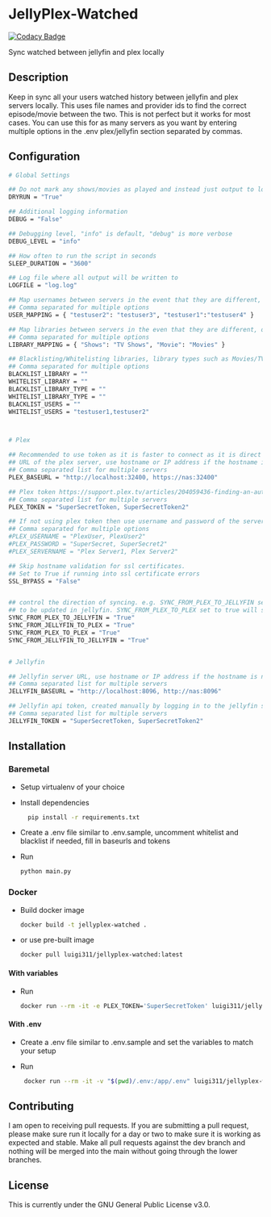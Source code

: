 # JellyPlex-Watched

[![Codacy Badge](https://app.codacy.com/project/badge/Grade/26b47c5db63942f28f02f207f692dc85)](https://www.codacy.com/gh/luigi311/JellyPlex-Watched/dashboard?utm_source=github.com&amp;utm_medium=referral&amp;utm_content=luigi311/JellyPlex-Watched&amp;utm_campaign=Badge_Grade)

Sync watched between jellyfin and plex locally

## Description

Keep in sync all your users watched history between jellyfin and plex servers locally. This uses file names and provider ids to find the correct episode/movie between the two. This is not perfect but it works for most cases. You can use this for as many servers as you want by entering multiple options in the .env plex/jellyfin section separated by commas.

## Configuration

```bash
# Global Settings

## Do not mark any shows/movies as played and instead just output to log if they would of been marked.
DRYRUN = "True"

## Additional logging information
DEBUG = "False"

## Debugging level, "info" is default, "debug" is more verbose
DEBUG_LEVEL = "info"

## How often to run the script in seconds
SLEEP_DURATION = "3600"

## Log file where all output will be written to
LOGFILE = "log.log"

## Map usernames between servers in the event that they are different, order does not matter
## Comma separated for multiple options
USER_MAPPING = { "testuser2": "testuser3", "testuser1":"testuser4" }

## Map libraries between servers in the even that they are different, order does not matter
## Comma separated for multiple options
LIBRARY_MAPPING = { "Shows": "TV Shows", "Movie": "Movies" }

## Blacklisting/Whitelisting libraries, library types such as Movies/TV Shows, and users. Mappings apply so if the mapping for the user or library exist then both will be excluded.
## Comma separated for multiple options
BLACKLIST_LIBRARY = ""
WHITELIST_LIBRARY = ""
BLACKLIST_LIBRARY_TYPE = "" 
WHITELIST_LIBRARY_TYPE = ""
BLACKLIST_USERS = ""
WHITELIST_USERS = "testuser1,testuser2"



# Plex

## Recommended to use token as it is faster to connect as it is direct to the server instead of going through the plex servers
## URL of the plex server, use hostname or IP address if the hostname is not resolving correctly
## Comma separated list for multiple servers
PLEX_BASEURL = "http://localhost:32400, https://nas:32400"

## Plex token https://support.plex.tv/articles/204059436-finding-an-authentication-token-x-plex-token/
## Comma separated list for multiple servers
PLEX_TOKEN = "SuperSecretToken, SuperSecretToken2"

## If not using plex token then use username and password of the server admin along with the servername
## Comma separated for multiple options
#PLEX_USERNAME = "PlexUser, PlexUser2"
#PLEX_PASSWORD = "SuperSecret, SuperSecret2"
#PLEX_SERVERNAME = "Plex Server1, Plex Server2"

## Skip hostname validation for ssl certificates.
## Set to True if running into ssl certificate errors
SSL_BYPASS = "False"


## control the direction of syncing. e.g. SYNC_FROM_PLEX_TO_JELLYFIN set to true will cause the updates from plex
## to be updated in jellyfin. SYNC_FROM_PLEX_TO_PLEX set to true will sync updates between multiple plex servers
SYNC_FROM_PLEX_TO_JELLYFIN = "True"
SYNC_FROM_JELLYFIN_TO_PLEX = "True"
SYNC_FROM_PLEX_TO_PLEX = "True"
SYNC_FROM_JELLYFIN_TO_JELLYFIN = "True"


# Jellyfin

## Jellyfin server URL, use hostname or IP address if the hostname is not resolving correctly
## Comma separated list for multiple servers
JELLYFIN_BASEURL = "http://localhost:8096, http://nas:8096"

## Jellyfin api token, created manually by logging in to the jellyfin server admin dashboard and creating an api key
## Comma separated list for multiple servers
JELLYFIN_TOKEN = "SuperSecretToken, SuperSecretToken2"
```

## Installation

### Baremetal

-   Setup virtualenv of your choice

-   Install dependencies

    ```bash
      pip install -r requirements.txt
    ```

-   Create a .env file similar to .env.sample, uncomment whitelist and blacklist if needed, fill in baseurls and tokens

-   Run

    ```bash
    python main.py
    ```

### Docker

-   Build docker image

    ```bash
    docker build -t jellyplex-watched .
    ```

-   or use pre-built image

    ```bash
    docker pull luigi311/jellyplex-watched:latest
    ```

#### With variables

-   Run

    ```bash
    docker run --rm -it -e PLEX_TOKEN='SuperSecretToken' luigi311/jellyplex-watched:latest
    ```

#### With .env

-   Create a .env file similar to .env.sample and set the variables to match your setup

-   Run

    ```bash
     docker run --rm -it -v "$(pwd)/.env:/app/.env" luigi311/jellyplex-watched:latest
    ```

## Contributing

I am open to receiving pull requests. If you are submitting a pull request, please make sure run it locally for a day or two to make sure it is working as expected and stable. Make all pull requests against the dev branch and nothing will be merged into the main without going through the lower branches.

## License

This is currently under the GNU General Public License v3.0.
